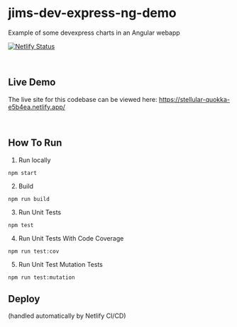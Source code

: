# jims-dev-express-ng-demo

Example of some devexpress charts in an Angular webapp

[![Netlify Status](https://api.netlify.com/api/v1/badges/b4d02bb7-5513-4a43-8b93-7f088b3375e9/deploy-status)](https://app.netlify.com/sites/stellular-quokka-e5b4ea/deploys)

<br/>

## Live Demo

The live site for this codebase can be viewed here: https://stellular-quokka-e5b4ea.netlify.app/

<br/>

## How To Run

1) Run locally
```
npm start
```

2) Build
```
npm run build
```

3) Run Unit Tests
```
npm test
```

4) Run Unit Tests With Code Coverage
```
npm run test:cov
```

5) Run Unit Test Mutation Tests
```
npm run test:mutation
```

## Deploy
(handled automatically by Netlify CI/CD)

